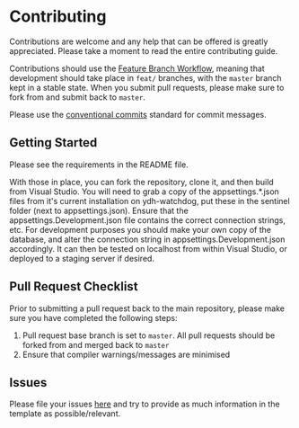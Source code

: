 # Contributing

Contributions are welcome and any help that can be offered is greatly appreciated.
Please take a moment to read the entire contributing guide.

Contributions should use the [Feature Branch Workflow](https://www.atlassian.com/git/tutorials/comparing-workflows/feature-branch-workflow),
meaning that development should take place in `feat/` branches, with the `master` branch kept in a stable state.
When you submit pull requests, please make sure to fork from and submit back to `master`.

Please use the [conventional commits](https://www.conventionalcommits.org/en/v1.0.0/) standard for commit messages.

## Getting Started

Please see the requirements in the README file.

With those in place, you can fork the repository, clone it, and then build from Visual Studio. You will need to 
grab a copy of the appsettings.*.json files from it's current installation on ydh-watchdog, put these in the sentinel
folder (next to appsettings.json). Ensure that the appsettings.Development.json file contains the correct 
connection strings, etc. 
For development purposes you should make your own copy of the database, and alter the connection string in 
appsettings.Development.json accordingly.
It can then be tested on localhost from within Visual Studio, or deployed to a staging server if desired.

## Pull Request Checklist

Prior to submitting a pull request back to the main repository, please make sure you have completed the following steps:

1. Pull request base branch is set to `master`. All pull requests should be forked from and merged back to `master`
2. Ensure that compiler warnings/messages are minimised

## Issues

Please file your issues [here](https://gitlab.com/ydh.nhs.uk/scratch/sentinel/-/issues) and try to provide as much information in the template as possible/relevant.
